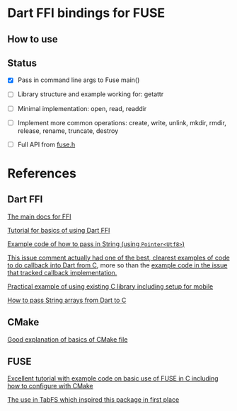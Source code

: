 # Dart FFI bindings for FUSE

## How to use

## Status

- [x] Pass in command line args to Fuse main()
- [ ] Library structure and example working for: getattr
- [ ] Minimal implementation: open, read, readdir
- [ ] Implement more common operations: create, write, unlink, mkdir, rmdir, release, rename, truncate, destroy 
- [ ] Full API from [fuse.h](http://libfuse.github.io/doxygen/structfuse__operations.html)


# References

## Dart FFI

[The main docs for FFI](https://dart.dev/guides/libraries/c-interop)

[Tutorial for basics of using Dart FFI](https://github.com/dart-lang/sdk/blob/master/samples/ffi/sqlite/docs/sqlite-tutorial.md)

[Example code of how to pass in String (using `Pointer<Utf8>`)](https://github.com/dart-lang/sdk/blob/master/samples/ffi/sqlite/lib/src/bindings/signatures.dart#L11)


[This issue comment actually had one of the best, clearest examples of code to do callback into Dart from C](https://github.com/dart-lang/sdk/issues/37301#issuecomment-602197373), more so than the [example code in the issue that tracked callback implementation.](https://github.com/dart-lang/sdk/issues/35761#issue-403159732)

[Practical example of using existing C library including setup for mobile](https://medium.com/flutter-community/integrating-c-library-in-a-flutter-app-using-dart-ffi-38a15e16bc14)

[How to pass String arrays from Dart to C](https://github.com/dart-lang/sdk/issues/43403)

## CMake

[Good explanation of basics of CMake file](https://stackoverflow.com/a/45843676/85472)

## FUSE

[Excellent tutorial with example code on basic use of FUSE in C including how to configure with CMake](https://engineering.facile.it/blog/eng/write-filesystem-fuse/)

[The use in TabFS which inspired this package in first place](https://github.com/osnr/TabFS/blob/master/fs/tabfs.c)


